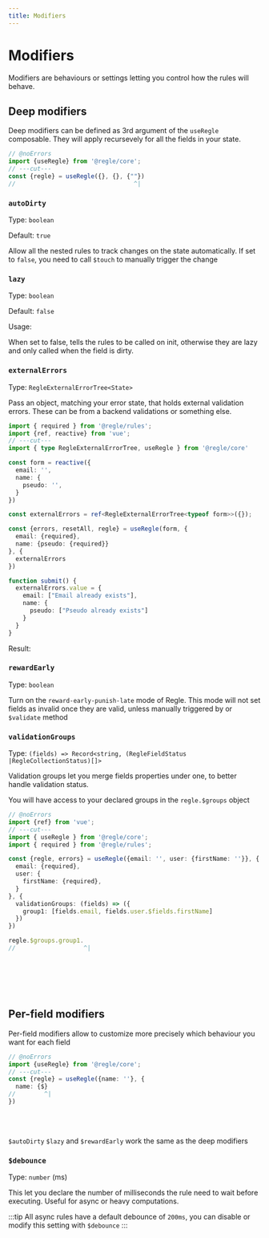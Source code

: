 ```yaml
---
title: Modifiers
---
```


<script setup>
import ExternalErrors from '../parts/components/modifiers/ExternalErrors.vue';
</script>

# Modifiers

Modifiers are behaviours or settings letting you control how the rules will behave.

## Deep modifiers

Deep modifiers can be defined as 3rd argument of the `useRegle` composable. They will apply recursevely for all the fields in your state.

```ts twoslash
// @noErrors
import {useRegle} from '@regle/core';
// ---cut---
const {regle} = useRegle({}, {}, {""})
//                                 ^|
```

### `autoDirty`
Type: `boolean`

Default: `true`

Allow all the nested rules to track changes on the state automatically.
If set to `false`, you need to call `$touch` to manually trigger the change

### `lazy`
Type: `boolean`

Default: `false`

Usage:

When set to false, tells the rules to be called on init, otherwise they are lazy and only called when the field is dirty.

### `externalErrors`

Type: `RegleExternalErrorTree<State>` 

Pass an object, matching your error state, that holds external validation errors. These can be from a backend validations or something else.

```ts twoslash
import { required } from '@regle/rules';
import {ref, reactive} from 'vue';
// ---cut---
import { type RegleExternalErrorTree, useRegle } from '@regle/core'

const form = reactive({
  email: '',
  name: {
    pseudo: '',
  }
})

const externalErrors = ref<RegleExternalErrorTree<typeof form>>({});

const {errors, resetAll, regle} = useRegle(form, {
  email: {required},
  name: {pseudo: {required}}
}, {
  externalErrors
})

function submit() {
  externalErrors.value = {
    email: ["Email already exists"],
    name: {
      pseudo: ["Pseudo already exists"]
    }
  }
}
```

Result:

<ExternalErrors/>


### `rewardEarly`

Type: `boolean`

Turn on the `reward-early-punish-late` mode of Regle. This mode will not set fields as invalid once they are valid, unless manually triggered by or `$validate` method


### `validationGroups`

Type: `(fields) => Record<string, (RegleFieldStatus |RegleCollectionStatus)[]>`

Validation groups let you merge fields properties under one, to better handle validation status.

You will have access to your declared groups in the `regle.$groups` object

```ts twoslash
// @noErrors
import {ref} from 'vue';
// ---cut---
import { useRegle } from '@regle/core';
import { required } from '@regle/rules';

const {regle, errors} = useRegle({email: '', user: {firstName: ''}}, {
  email: {required},
  user: {
    firstName: {required},
  }
}, {
  validationGroups: (fields) => ({
    group1: [fields.email, fields.user.$fields.firstName]
  })
})

regle.$groups.group1.
//                   ^|
```
<br><br><br><br>

## Per-field modifiers

Per-field modifiers allow to customize more precisely which behaviour you want for each field

```ts twoslash
// @noErrors
import {useRegle} from '@regle/core';
// ---cut---
const {regle} = useRegle({name: ''}, {
  name: {$}
//        ^|    
})
```

<br><br>


`$autoDirty` `$lazy` and `$rewardEarly` work the same as the deep modifiers

### `$debounce`
Type: `number` (ms)

This let you declare the number of milliseconds the rule need to wait before executing. Useful for async or heavy computations.

:::tip
All async rules have a default debounce of `200ms`, you can disable or modify this setting with `$debounce`
:::
